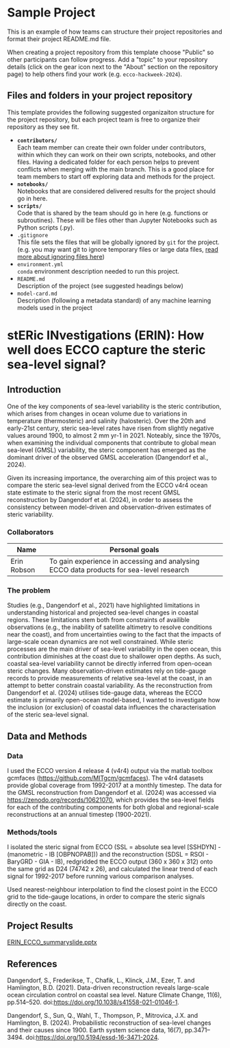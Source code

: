 # Sample Project

This is an example of how teams can structure their project repositories and format their project README.md file.

When creating a project repository from this template choose "Public" so other participants can follow progress. Add a "topic" to your repository details (click on the gear icon next to the "About" section on the repository page) to help others find your work (e.g. `ecco-hackweek-2024`).


## Files and folders in your project repository

This template provides the following suggested organizaiton structure for the project repository, but each project team is free to organize their repository as they see fit.

* **`contributors/`**
<br> Each team member can create their own folder under contributors, within which they can work on their own scripts, notebooks, and other files. Having a dedicated folder for each person helps to prevent conflicts when merging with the main branch. This is a good place for team members to start off exploring data and methods for the project.
* **`notebooks/`**
<br> Notebooks that are considered delivered results for the project should go in here.
* **`scripts/`**
<br> Code that is shared by the team should go in here (e.g. functions or subroutines). These will be files other than Jupyter Notebooks such as Python scripts (.py).
* `.gitignore`
<br> This file sets the files that will be globally ignored by `git` for the project. (e.g. you may want git to ignore temporary files or large data files, [read more about ignoring files here](https://docs.github.com/en/get-started/getting-started-with-git/ignoring-files))
* `environment.yml`
<br> `conda` environment description needed to run this project.
* `README.md`
<br> Description of the project (see suggested headings below)
* `model-card.md`
<br> Description (following a metadata standard) of any machine learning models used in the project

# stERic INvestigations (ERIN): How well does ECCO capture the steric sea-level signal?

## Introduction

One of the key components of sea-level variability is the steric contribution, which arises from changes in ocean volume due to variations in temperature (thermosteric) and salinity (halosteric). Over the 20th and early-21st century, steric sea-level rates have risen from slightly negative values around 1900, to almost 2 mm yr-1 in 2021. Noteably, since the 1970s, when examining the individual components that contribute to global mean sea-level (GMSL) variability, the steric component has emerged as the dominant driver of the observed GMSL acceleration (Dangendorf et al., 2024). 

Given its increasing importance, the overarching aim of this project was to compare the steric sea-level signal derived from the ECCO v4r4 ocean state estimate to the steric signal from the most recent GMSL reconstruction by Dangendorf et al. (2024), in order to assess the consistency between model-driven and observation-driven estimates of steric variability. 

### Collaborators

| Name | Personal goals |
| ------------- | ------------- |
| Erin Robson | To gain experience in accessing and analysing ECCO data products for sea-level research

### The problem
Studies (e.g., Dangendorf et al., 2021) have highlighted limitations in understanding historical and projected sea-level changes in coastal regions. These limitations stem both from constraints of availible observations (e.g., the inability of satellite altimetry to resolve conditions near the coast), and from uncertainties owing to the fact that the impacts of large-scale ocean dynamics are not well constrained. While steric processes are the main driver of sea-level variability in the open ocean, this contribution diminishes at the coast due to shallower open depths. As such, coastal sea-level variability cannot be directly inferred from open-ocean steric changes. Many observation-driven estimates rely on tide-gauge records to provide measurements of relative sea-level at the coast, in an attempt to better constrain coastal variability. As the reconstruction from Dangendorf et al. (2024) utilises tide-gauge data, whereas the ECCO estimate is primarily open-ocean model-based, I wanted to investigate how the inclusion (or exclusion) of coastal data influences the characterisation of the steric sea-level signal. 

## Data and Methods

### Data

I used the ECCO version 4 release 4 (v4r4) output via the matlab toolbox gcmfaces (https://github.com/MITgcm/gcmfaces). The v4r4 datasets provide global coverage from 1992-2017 at a monthly timestep. The data for the GMSL reconstruction from Dangendorf et al. (2024) was accessed via https://zenodo.org/records/10621070, which provides the sea-level fields for each of the contributing components for both global and regional-scale reconstructions at an annual timestep (1900-2021). 

### Methods/tools

I isolated the steric signal from ECCO (SSL = absolute sea level [SSHDYN] - (manometric - IB [OBPNOPAB])) and the reconstruction (SDSL = RSOI - BaryGRD - GIA - IB), redgridded the ECCO output (360 x 360 x 312) onto the same grid as D24 (74742 x 26), and calculated the linear trend of each signal for 1992-2017 before running various comparison analyses.

Used nearest-neighbour interpolation to find the closest point in the ECCO grid to the tide-gauge locations, in order to compare the steric signals directly on the coast. 

## Project Results
[ERIN_ECCO_summaryslide.pptx](https://github.com/user-attachments/files/20576222/ERIN_ECCO_summaryslide.pptx)

  ## References
Dangendorf, S., Frederikse, T., Chafik, L., Klinck, J.M., Ezer, T. and Hamlington, B.D. (2021). Data-driven reconstruction reveals large-scale ocean circulation control on coastal sea level. Nature Climate Change, 11(6), pp.514–520. doi:https://doi.org/10.1038/s41558-021-01046-1.

Dangendorf, S., Sun, Q., Wahl, T., Thompson, P., Mitrovica, J.X. and Hamlington, B. (2024). Probabilistic reconstruction of sea-level changes and their causes since 1900. Earth system science data, 16(7), pp.3471–3494. doi:https://doi.org/10.5194/essd-16-3471-2024.

